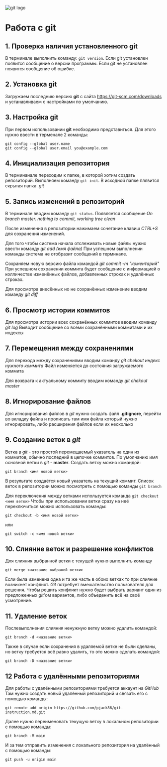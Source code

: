 ![git logo](git-logo.png)
# Работа с git
## 1. Проверка наличия установленного git
В терминале выполнить команду: `git version`.
Если git установлен появится сообщение о версии программы. Если git не установлен появится сообщение об ошибке.

## 2. Установка git

Загружаем последнию версию **git** с сайта https://git-scm.com/downloads и устанавливаем с настройками по умолчанию.

## 3. Настройка git

При первом использовании **git** необходимо представиться.
Для этого нужно ввести в терменале 2 команды:
```
git config --global user.name
git config --global user.email you@example.com
```
## 4. Инициализация репозитория

В терминанале переходим к папке, в которой хотим создать репозиторий. Выполняем команду `git init`.
В исходной папке плявится скрытая папка *.git*

## 5. Запись изменений в репозиторий

В терминале вводим команду `git status`.
Появляется сообщение *On branch master. nothing to commit, working tree clean*

После изменения в репозитории нажимаем сочетание клавиш *CTRL+S* для сохранения изменений.

Для того чтобы система начала отслеживать новые файлы нужно ввести команду *git add (имя файла)*
При успешном выполнении команды система не отобразит сообщений в терминале.

Сохраняем новую версию файла командой *git commit -m "коментарий"*
При успешном сохранении коммита будет сообщение с информацией о колличестве изменённых файлов, добавленных строках и удалённых строках.

Для просмотра внесённых но не сохранённых изменение вводим команду *git diff*

## 6. Просмотр истории коммитов
Для просмотра истории всех сохранённых коммитов вводим команду *git log*
Выводит сообщение со всеми сохранёнными коммитами и их индексы

## 7. Перемещения между сохранениями

Для перехода между сохранениями вводим команду *git chekout индекс нужного коммита*
Файл изменяется до состояния загружаемого коммита

Для возврата к актуальному коммиту вводим команду *git chekout master*

## 8. Игнорирование файлов
Для игнорирования файлов в *git* нужно создать файл **.gitignore**, перейти во вкладку файла и прописать там имя файла который нужно игнорировать, либо расширения файлов если их несколько
## 9. Создание веток в *git*
Ветка в *git* - это простой перемещаемый указатель на один из коммитов, обычно последний в цепочке коммитов.
По умолчанию имя основной ветки в *git* - **master**. Создать ветку можно командой:
```
git branch <имя новой ветки>
```
В результате создаётся новый указатель на текущий коммит.
Список веток в репозитории можно посмотреть с помощью команды `git branch`

Для переключения между ветками используется команда `git checkout <имя ветки>`
Чтобы при использовании ветки сразу на неё переключиться можно использовать команды:
```
git checkout -b <имя новой ветки>
```
или
```
git switch -c <имя новой ветки>
```
## 10. Слияние веток и разрешение конфликтов
Для слияния выбранной ветки с текущей нужно выполнить команду 

    git merge <название выбраной ветки>

Если была изменена одна и та же часть в обоих ветках то при слияние возникнет конфликт. *Git* потребует вмешательство пользователя для решения. Чтобы решить конфликт нужно будет выбрать вариант один из предложенных *git*'ом вариантов, либо объеденить всё на своё усмотрение.
## 11. Удаление веток
Послевыполнения слияния ненужную ветку можно удалить командой:
```
git branch -d <название ветки>
```
Также в случае если сохранения в удаляемой ветке не были сделаны, но ветку требуется всё равно удалить, то это можно сделать командой:
```
git branch -D <название ветки>
```
## 12 Работа с удалёнными репозиториями
Для работы с удалёнными репозиториями требуется аккаунт на *GitHub*
Там нужно создать новый удалённый репозиторий и связать его с помощью команды:

```
git remote add origin https://github.com/pjack86/git-instruction.md.git
```
Далее нужно переименовать текущую ветку в локальном репозитории с помощью команды:
```
git branch -M main
```
И за тем отправить изменения с локального репозитория на удалённый с помощью команды:
```
git push -u origin main
```